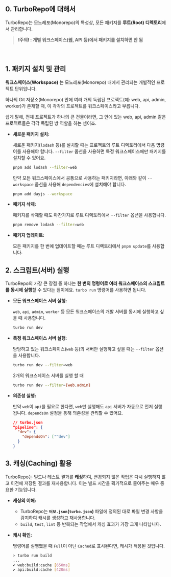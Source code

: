
## 0. TurboRepo에 대해서

TurboRepo는 모노레포(Monorepo)의 특성상, 모든 패키지를 **루트(Root) 디렉토리**에서 관리합니다. 

> **❗️주의❗️ : 개별 워크스페이스(웹, API 등)에서 패키지를 설치하면 안 됨**

<br />


## 1. 패키지 설치 및 관리

**워크스페이스(Workspace)** 는 모노레포(Monorepo) 내에서 관리되는 개별적인 프로젝트 단위입니다.

하나의 Git 저장소(Monorepo) 안에 여러 개의 독립된 프로젝트(예: web, api, admin, worker)가 존재할 때, 이 각각의 프로젝트를 워크스페이스라고 부릅니다.

쉽게 말해, 전체 프로젝트가 하나의 큰 건물이라면, 그 안에 있는 web, api, admin 같은 프로젝트들은 각각 독립된 방 역할을 하는 셈이죠.

  * **새로운 패키지 설치:**

    새로운 패키지(`lodash` 등)를 설치할 때는 프로젝트의 루트 디렉토리에서 다음 명령어를 사용해야 합니다. `--filter` 옵션을 사용하면 특정 워크스페이스에만 패키지를 설치할 수 있어요.

    ```bash
    pnpm add lodash --filter=web
    ```

    만약 모든 워크스페이스에서 공통으로 사용하는 패키지라면, 아래와 같이 `--workspace` 옵션을 사용해 `dependencies`에 설치해야 합니다.

    ```bash
    pnpm add dayjs --workspace
    ```

  * **패키지 삭제:**

    패키지를 삭제할 때도 마찬가지로 루트 디렉토리에서 `--filter` 옵션을 사용합니다.

    ```bash
    pnpm remove lodash --filter=web
    ```

  * **패키지 업데이트:**

    모든 패키지를 한 번에 업데이트할 때는 루트 디렉토리에서 `pnpm update`를 사용합니다.




## 2. 스크립트(서버) 실행

TurboRepo의 가장 큰 장점 중 하나는 **한 번의 명령어로 여러 워크스페이스의 스크립트를 동시에 실행**할 수 있다는 점이에요. `turbo run` 명령어를 사용하면 됩니다.

  * **모든 워크스페이스 서버 실행:**

    `web`, `api`, `admin`, `worker` 등 모든 워크스페이스의 개발 서버를 동시에 실행하고 싶을 때 사용합니다.

    ```bash
    turbo run dev
    ```

  * **특정 워크스페이스 서버 실행:**

    담당하고 있는 워크스페이스(`web` 등)의 서버만 실행하고 싶을 때는 `--filter` 옵션을 사용합니다.

    ```bash
    turbo run dev --filter=web
    ```

    2개의 워크스페이스 서버를 실행 할 때

    ```bash
    turbo run dev --filter={web,admin}
    ```

  * **의존성 실행:**

    만약 `web`이 `api`를 필요로 한다면, `web`만 실행해도 `api` 서버가 자동으로 먼저 실행됩니다. `dependsOn` 설정을 통해 의존성을 관리할 수 있어요.

    ```json
    // turbo.json
    "pipeline": {
      "dev": {
        "dependsOn": ["^dev"]
      }
    }
    ```




## 3. 캐싱(Caching) 활용

TurboRepo는 빌드나 테스트 결과를 **캐싱**하여, 변경되지 않은 작업은 다시 실행하지 않고 이전에 저장된 결과를 재사용합니다. 이는 빌드 시간을 획기적으로 줄여주는 매우 중요한 기능입니다.

  * **캐싱의 이해:**

      * TurboRepo는 **`터보.json`(`turbo.json`)** 파일에 정의된 대로 파일 변경 사항을 감지하여 캐시를 생성하고 재사용합니다.
      * `build`, `test`, `lint` 등 반복되는 작업에서 캐싱 효과가 가장 크게 나타납니다.

  * **캐시 확인:**

    명령어를 실행했을 때 `Full`이 아닌 `Cached`로 표시된다면, 캐시가 적용된 것입니다.

    ```bash
    > turbo run build
    ...
    ✔ web:build:cache [650ms]
    ✔ api:build:cache [420ms]
    ```

